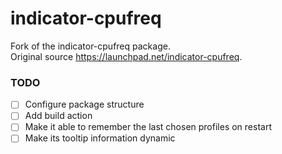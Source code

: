 # indicator-cpufreq

Fork of the indicator-cpufreq package.  
Original source https://launchpad.net/indicator-cpufreq.


### TODO

- [ ] Configure package structure
- [ ] Add build action
- [ ] Make it able to remember the last chosen profiles on restart
- [ ] Make its tooltip information dynamic
